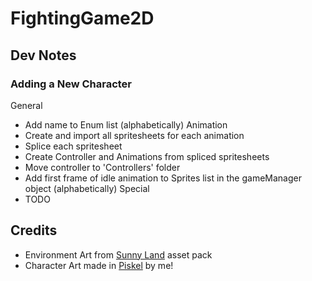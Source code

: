 # FightingGame2D

## Dev Notes
### Adding a New Character
General
- Add name to Enum list (alphabetically)
Animation
- Create and import all spritesheets for each animation 
- Splice each spritesheet
- Create Controller and Animations from spliced spritesheets
- Move controller to 'Controllers' folder
- Add first frame of idle animation to Sprites list in the gameManager object (alphabetically)
Special
- TODO

## Credits
- Environment Art from [Sunny Land](https://assetstore.unity.com/packages/2d/characters/sunny-land-103349) asset pack
- Character Art made in [Piskel](https://www.piskelapp.com/) by me!
